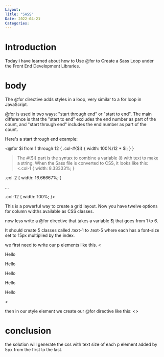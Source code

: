 ```yaml
---
Layout:
Title: "SASS"
Date: 2022-04-21
Categories:
---
```


# Introduction

Today i have learned about how to Use @for to Create a Sass Loop
under
the Front End Development Libraries.

# body

The @for directive adds styles in a loop, very similar to a for loop in JavaScript.

@for is used in two ways: "start through end" or "start to end". The main difference is that the "start to end" excludes the end number as part of the count, and "start through end" includes the end number as part of the count.

Here's a start through end example:

<@for $i from 1 through 12 {
  .col-#{$i} { width: 100%/12 \* $i; }
}

> The #{$i} part is the syntax to combine a variable (i) with text to make a string. When the Sass file is converted to CSS, it looks like this:<.col-1 {
> width: 8.33333%;
> }

.col-2 {
width: 16.66667%;
}

...

.col-12 {
width: 100%;
}>

This is a powerful way to create a grid layout. Now you have twelve options for column widths available as CSS classes.

now less write a @for directive that takes a variable $j that goes from 1 to 6.

It should create 5 classes called .text-1 to .text-5 where each has a font-size set to 15px multiplied by the index.

we first need to write our p elements like this.
<<p class="text-1">Hello</p>

<p class="text-2">Hello</p>
<p class="text-3">Hello</p>
<p class="text-4">Hello</p>
<p class="text-5">Hello</p>>

then in our style element we create our @for directive like this:
<<style type='text/scss'>
@for $j from 1 through 5 {
    .text-#{$j} { font-size: 15px \* $j; }
}
</style>>

# conclusion

the solution will generate the css with text size of each p element added by 5px from the first to the last. 
